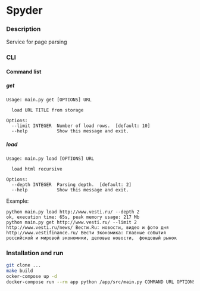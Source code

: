 # Spyder

### Description
Service for page parsing
### CLI
#### Command list
##### get
```
Usage: main.py get [OPTIONS] URL

  load URL TITLE from storage

Options:
  --limit INTEGER  Number of load rows.  [default: 10]
  --help           Show this message and exit.
```

##### load
```
Usage: main.py load [OPTIONS] URL

  load html recursive

Options:
  --depth INTEGER  Parsing depth.  [default: 2]
  --help           Show this message and exit.

```
Example:

```
python main.py load http://www.vesti.ru/ --depth 2
ok, execution time: 65s, peak memory usage: 217 Mb
python main.py get http://www.vesti.ru/ --limit 2
http://www.vesti.ru/news/ Вести.Ru: новости, видео и фото дня
http://www.vestifinance.ru/ Вести Экономика: Главные события российской и мировой экономики, деловые новости,  фондовый рынок
```

### Installation and run
```bash
git clone ...
make build
ocker-compose up -d
docker-compose run --rm app python /app/src/main.py COMMAND URL OPTIONS
```
